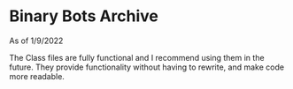 # Binary Bots Archive
As of 1/9/2022

The Class files are fully functional and I recommend using them in the future.
They provide functionality without having to rewrite, and make code more readable.
